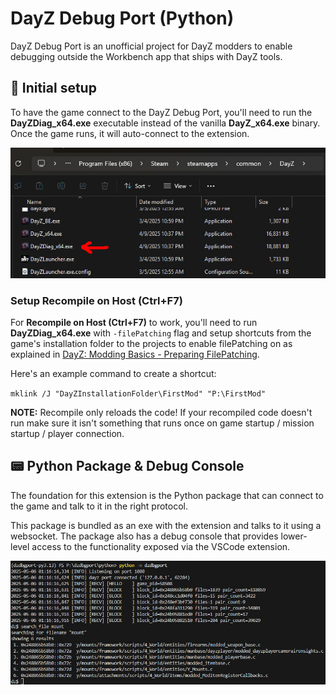 # DayZ Debug Port (Python)

DayZ Debug Port is an unofficial project for DayZ modders to enable debugging outside the Workbench app that ships with DayZ tools.

## 🔧 Initial setup

To have the game connect to the DayZ Debug Port, you'll need to run the **DayZDiag_x64.exe** executable instead of the vanilla **DayZ_x64.exe** binary. Once the game runs, it will auto-connect to the extension.

![dayzdiag](https://raw.githubusercontent.com/yuvalino/dzdbgport/refs/heads/main/resources/screen-dayzdiag.jpg)

### Setup **Recompile on Host (Ctrl+F7)**

For **Recompile on Host (Ctrl+F7)** to work, you'll need to run **DayZDiag_x64.exe** with `-filePatching` flag and setup shortcuts from the game's installation folder to the projects to enable filePatching on as explained in [DayZ: Modding Basics - Preparing FilePatching](https://community.bistudio.com/wiki/DayZ:Modding_Basics?useskin=vector#Preparing_FilePatching).

Here's an example command to create a shortcut:

`mklink /J "DayZInstallationFolder\FirstMod" "P:\FirstMod"`

**NOTE:** Recompile only reloads the code! If your recompiled code doesn't run make sure it isn't something that runs once on game startup / mission startup / player connection.

## 📟 Python Package & Debug Console

The foundation for this extension is the Python package that can connect to the game and talk to it in the right protocol.

This package is bundled as an exe with the extension and talks to it using a websocket. The package also has a debug console that provides lower-level access to the functionality exposed via the VSCode extension.

![console](https://raw.githubusercontent.com/yuvalino/dzdbgport/refs/heads/main/resources/screen-console.jpg)